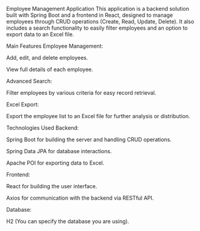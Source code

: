 Employee Management Application
This application is a backend solution built with Spring Boot and a frontend in React, designed to manage employees through CRUD operations (Create, Read, Update, Delete). It also includes a search functionality to easily filter employees and an option to export data to an Excel file.

Main Features
Employee Management:

Add, edit, and delete employees.

View full details of each employee.

Advanced Search:

Filter employees by various criteria for easy record retrieval.

Excel Export:

Export the employee list to an Excel file for further analysis or distribution.

Technologies Used
Backend:

Spring Boot for building the server and handling CRUD operations.

Spring Data JPA for database interactions.

Apache POI for exporting data to Excel.

Frontend:

React for building the user interface.

Axios for communication with the backend via RESTful API.

Database:

H2 (You can specify the database you are using).
